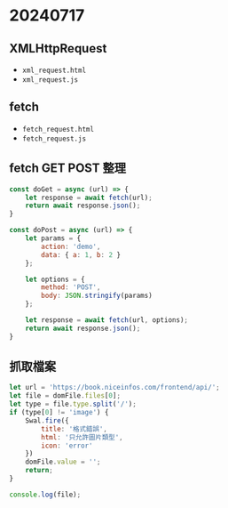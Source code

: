 # 20240717

## XMLHttpRequest

- `xml_request.html`
- `xml_request.js`

## fetch

- `fetch_request.html`
- `fetch_request.js`

## fetch GET POST 整理

```js
const doGet = async (url) => {
    let response = await fetch(url);
    return await response.json();
}

const doPost = async (url) => {
    let params = {
        action: 'demo',
        data: { a: 1, b: 2 }
    };

    let options = {
        method: 'POST',
        body: JSON.stringify(params)
    };

    let response = await fetch(url, options);
    return await response.json();
}
```

## 抓取檔案

```js
let url = 'https://book.niceinfos.com/frontend/api/';
let file = domFile.files[0];
let type = file.type.split('/');
if (type[0] != 'image') {
    Swal.fire({
        title: '格式錯誤',
        html: '只允許圖片類型',
        icon: 'error'
    })
    domFile.value = '';
    return;
}

console.log(file);
```